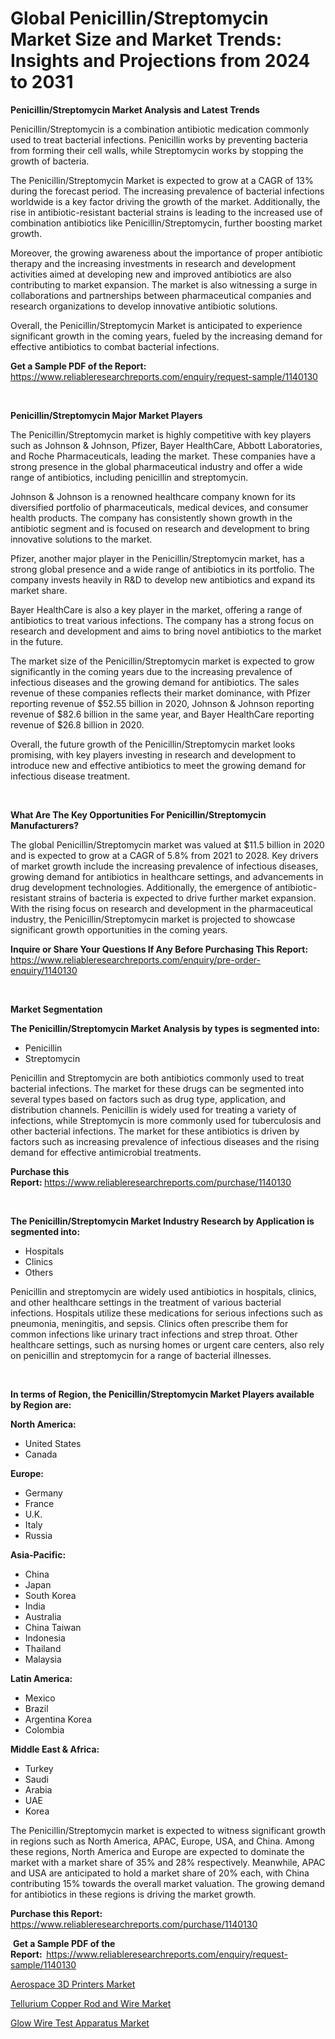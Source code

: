 <p><h1>Global Penicillin/Streptomycin Market Size and Market Trends: Insights and Projections from 2024 to 2031</h1></p><p><strong>Penicillin/Streptomycin Market Analysis and Latest Trends</strong></p>
<p><p>Penicillin/Streptomycin is a combination antibiotic medication commonly used to treat bacterial infections. Penicillin works by preventing bacteria from forming their cell walls, while Streptomycin works by stopping the growth of bacteria.</p><p>The Penicillin/Streptomycin Market is expected to grow at a CAGR of 13% during the forecast period. The increasing prevalence of bacterial infections worldwide is a key factor driving the growth of the market. Additionally, the rise in antibiotic-resistant bacterial strains is leading to the increased use of combination antibiotics like Penicillin/Streptomycin, further boosting market growth.</p><p>Moreover, the growing awareness about the importance of proper antibiotic therapy and the increasing investments in research and development activities aimed at developing new and improved antibiotics are also contributing to market expansion. The market is also witnessing a surge in collaborations and partnerships between pharmaceutical companies and research organizations to develop innovative antibiotic solutions.</p><p>Overall, the Penicillin/Streptomycin Market is anticipated to experience significant growth in the coming years, fueled by the increasing demand for effective antibiotics to combat bacterial infections.</p></p>
<p><strong>Get a Sample PDF of the Report:&nbsp;</strong> <a href="https://www.reliableresearchreports.com/enquiry/request-sample/1140130">https://www.reliableresearchreports.com/enquiry/request-sample/1140130</a></p>
<p>&nbsp;</p>
<p><strong>Penicillin/Streptomycin Major Market Players</strong></p>
<p><p>The Penicillin/Streptomycin market is highly competitive with key players such as Johnson & Johnson, Pfizer, Bayer HealthCare, Abbott Laboratories, and Roche Pharmaceuticals, leading the market. These companies have a strong presence in the global pharmaceutical industry and offer a wide range of antibiotics, including penicillin and streptomycin.</p><p>Johnson & Johnson is a renowned healthcare company known for its diversified portfolio of pharmaceuticals, medical devices, and consumer health products. The company has consistently shown growth in the antibiotic segment and is focused on research and development to bring innovative solutions to the market.</p><p>Pfizer, another major player in the Penicillin/Streptomycin market, has a strong global presence and a wide range of antibiotics in its portfolio. The company invests heavily in R&D to develop new antibiotics and expand its market share.</p><p>Bayer HealthCare is also a key player in the market, offering a range of antibiotics to treat various infections. The company has a strong focus on research and development and aims to bring novel antibiotics to the market in the future.</p><p>The market size of the Penicillin/Streptomycin market is expected to grow significantly in the coming years due to the increasing prevalence of infectious diseases and the growing demand for antibiotics. The sales revenue of these companies reflects their market dominance, with Pfizer reporting revenue of $52.55 billion in 2020, Johnson & Johnson reporting revenue of $82.6 billion in the same year, and Bayer HealthCare reporting revenue of $26.8 billion in 2020.</p><p>Overall, the future growth of the Penicillin/Streptomycin market looks promising, with key players investing in research and development to introduce new and effective antibiotics to meet the growing demand for infectious disease treatment.</p></p>
<p>&nbsp;</p>
<p><strong>What Are The Key Opportunities For Penicillin/Streptomycin Manufacturers?</strong></p>
<p><p>The global Penicillin/Streptomycin market was valued at $11.5 billion in 2020 and is expected to grow at a CAGR of 5.8% from 2021 to 2028. Key drivers of market growth include the increasing prevalence of infectious diseases, growing demand for antibiotics in healthcare settings, and advancements in drug development technologies. Additionally, the emergence of antibiotic-resistant strains of bacteria is expected to drive further market expansion. With the rising focus on research and development in the pharmaceutical industry, the Penicillin/Streptomycin market is projected to showcase significant growth opportunities in the coming years.</p></p>
<p><strong>Inquire or Share Your Questions If Any Before Purchasing This Report:</strong> <a href="https://www.reliableresearchreports.com/enquiry/pre-order-enquiry/1140130">https://www.reliableresearchreports.com/enquiry/pre-order-enquiry/1140130</a></p>
<p>&nbsp;</p>
<p><strong>Market Segmentation</strong></p>
<p><strong>The Penicillin/Streptomycin Market Analysis by types is segmented into:</strong></p>
<p><ul><li>Penicillin</li><li>Streptomycin</li></ul></p>
<p><p>Penicillin and Streptomycin are both antibiotics commonly used to treat bacterial infections. The market for these drugs can be segmented into several types based on factors such as drug type, application, and distribution channels. Penicillin is widely used for treating a variety of infections, while Streptomycin is more commonly used for tuberculosis and other bacterial infections. The market for these antibiotics is driven by factors such as increasing prevalence of infectious diseases and the rising demand for effective antimicrobial treatments.</p></p>
<p><strong>Purchase this Report:&nbsp;</strong><a href="https://www.reliableresearchreports.com/purchase/1140130">https://www.reliableresearchreports.com/purchase/1140130</a></p>
<p>&nbsp;</p>
<p><strong>The Penicillin/Streptomycin Market Industry Research by Application is segmented into:</strong></p>
<p><ul><li>Hospitals</li><li>Clinics</li><li>Others</li></ul></p>
<p><p>Penicillin and streptomycin are widely used antibiotics in hospitals, clinics, and other healthcare settings in the treatment of various bacterial infections. Hospitals utilize these medications for serious infections such as pneumonia, meningitis, and sepsis. Clinics often prescribe them for common infections like urinary tract infections and strep throat. Other healthcare settings, such as nursing homes or urgent care centers, also rely on penicillin and streptomycin for a range of bacterial illnesses.</p></p>
<p>&nbsp;</p>
<p><strong>In terms of Region, the Penicillin/Streptomycin Market Players available by Region are:</strong></p>
<p>
    <p> <strong> North America: </strong>
        <ul>
            <li>United States</li>
            <li>Canada</li>
        </ul>
        </p> 
    <p> <strong> Europe: </strong>
        <ul>
            <li>Germany</li>
            <li>France</li>
            <li>U.K.</li>
            <li>Italy</li>
            <li>Russia</li>
        </ul>
        </p> 
    <p> <strong> Asia-Pacific: </strong>
        <ul>
            <li>China</li>
            <li>Japan</li>
            <li>South Korea</li>
            <li>India</li>
            <li>Australia</li>
            <li>China Taiwan</li>
            <li>Indonesia</li>
            <li>Thailand</li>
            <li>Malaysia</li>
        </ul>
        </p> 
    <p> <strong> Latin America: </strong>
        <ul>
            <li>Mexico</li>
            <li>Brazil</li>
            <li>Argentina Korea</li>
            <li>Colombia</li>
        </ul>
        </p> 
    <p> <strong> Middle East & Africa: </strong>
        <ul>
            <li>Turkey</li>
            <li>Saudi</li>
            <li>Arabia</li>
            <li>UAE</li>
            <li>Korea</li>
        </ul>
    </p>
    </p>
<p><p>The Penicillin/Streptomycin market is expected to witness significant growth in regions such as North America, APAC, Europe, USA, and China. Among these regions, North America and Europe are expected to dominate the market with a market share of 35% and 28% respectively. Meanwhile, APAC and USA are anticipated to hold a market share of 20% each, with China contributing 15% towards the overall market valuation. The growing demand for antibiotics in these regions is driving the market growth.</p></p>
<p><strong>Purchase this Report: </strong><a href="https://www.reliableresearchreports.com/purchase/1140130">https://www.reliableresearchreports.com/purchase/1140130</a></p>
<p>&nbsp;<strong>Get a Sample PDF of the Report:&nbsp;&nbsp;</strong><a href="https://www.reliableresearchreports.com/enquiry/request-sample/1140130">https://www.reliableresearchreports.com/enquiry/request-sample/1140130</a></p>
<p><strong></strong></p>
<p><p><a href="https://github.com/Glendatilghmankmgz0rbhwpy/Market-Research-Report-List-1/blob/main/aerospace-3d-printers-market.md">Aerospace 3D Printers Market</a></p><p><a href="https://github.com/juancolorado15/Market-Research-Report-List-1/blob/main/tellurium-copper-rod-and-wire-market.md">Tellurium Copper Rod and Wire Market</a></p><p><a href="https://github.com/dx0328/Market-Research-Report-List-1/blob/main/glow-wire-test-apparatus-market.md">Glow Wire Test Apparatus Market</a></p></p>